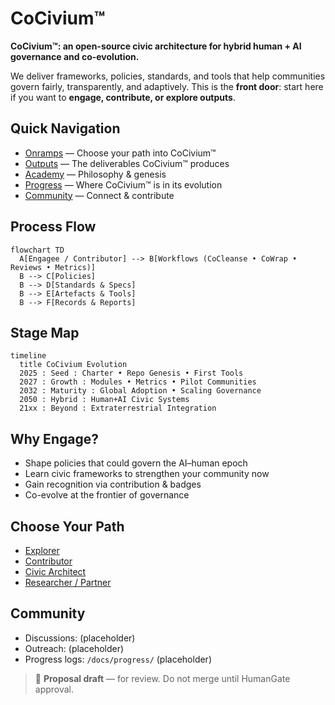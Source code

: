 # CoCivium™

**CoCivium™: an open-source civic architecture for hybrid human + AI governance and co-evolution.**

We deliver frameworks, policies, standards, and tools that help communities govern fairly, transparently, and adaptively.
This is the **front door**: start here if you want to **engage, contribute, or explore outputs**.

## Quick Navigation
- [Onramps](onramps/) — Choose your path into CoCivium™
- [Outputs](outputs/index.md) — The deliverables CoCivium™ produces
- [Academy](academy/genesis.md) — Philosophy & genesis
- [Progress](#stage-map) — Where CoCivium™ is in its evolution
- [Community](#community) — Connect & contribute

## Process Flow
```mermaid
flowchart TD
  A[Engagee / Contributor] --> B[Workflows (CoCleanse • CoWrap • Reviews • Metrics)]
  B --> C[Policies]
  B --> D[Standards & Specs]
  B --> E[Artefacts & Tools]
  B --> F[Records & Reports]
```

## Stage Map
```mermaid
timeline
  title CoCivium Evolution
  2025 : Seed : Charter • Repo Genesis • First Tools
  2027 : Growth : Modules • Metrics • Pilot Communities
  2032 : Maturity : Global Adoption • Scaling Governance
  2050 : Hybrid : Human+AI Civic Systems
  21xx : Beyond : Extraterrestrial Integration
```

## Why Engage?
- Shape policies that could govern the AI–human epoch
- Learn civic frameworks to strengthen your community now
- Gain recognition via contribution & badges
- Co-evolve at the frontier of governance

## Choose Your Path
- [Explorer](onramps/explorer.md)
- [Contributor](onramps/contributor.md)
- [Civic Architect](onramps/civic_architect.md)
- [Researcher / Partner](onramps/researcher.md)

## Community
- Discussions: (placeholder)
- Outreach: (placeholder)
- Progress logs: `/docs/progress/` (placeholder)

> 🚧 **Proposal draft** — for review. Do not merge until HumanGate approval.
